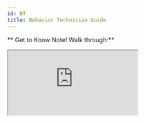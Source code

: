 ```yaml
---
id: BT
title: Behavior Technician Guide
---
```


** Get to Know Note! Walk through:**

<div
  style={{
    position: "relative",
    width: "100%",
    height: "0",
    paddingTop: "56.25%",
    paddingBottom: "0",
    boxShadow: "0 2px 8px 0 rgba(63,69,81,0.16)",
    marginTop: "1.6em",
    marginBottom: "0.9em",
    overflow: "hidden",
    borderRadius: "8px",
    willChange: "transform",
  }}
>
  <iframe
    loading="lazy"
    style={{
      position: "absolute",
      width: "100%",
      height: "100%",
      top: "0",
      left: "0",
      border: "none",
      padding: "0",
      margin: "0",
    }}
    src="https://www.canva.com/design/DAGYWiplGm4/R20oQvjnJ9erRTIMJow4Yg/view?embed"
    allowFullScreen
    allow="fullscreen"
  />
</div>
<a
  href="https://www.canva.com/design/DAGYWiplGm4/R20oQvjnJ9erRTIMJow4Yg/view?utm_content=DAGYWiplGm4&utm_campaign=designshare&utm_medium=embeds&utm_source=link"
  target="_blank"
  rel="noopener noreferrer"
>
  Session Workflow
</a>{" "}


**Sessions**
- [Session List](Session/SessionList.md)
- [Session Statuses](Session/SessionStatuses.md)
- [Create, Edit and Cancel a Session](Session/CreateEditCancelSession.md)
- [Start a Session](Session/StartSession.md)
- [Session Notes](Session/SessionNotes.md)
- [Submit a Session](Session/SubmitSession.md)

**Data Collection**
- [Data Collection on Target List](DataCollection/DataCollectionOnTargetList.md)
- [Data Collection on Target Card](DataCollection/DataCollectionTargetCard.md)
- [Forms of Measure](../CarePlan/FormsOfMeasure.md)
- [Edit Data After the Session](DataCollection/EditDataAfterSession.md)
- [Paper Data Collection](DataCollection/PaperDataCollection.md)

**Care Plan**
- [Care Plan Setup](CarePlan/CarePlanSetup.md)
- [Target Phases](CarePlan/TargetPhases.md)
- [Graphs](CarePlan/Graphs.md)

**Settings**
- [Sync](Settings/Sync.md)
- [Modify PIN](Settings/ModifyPIN.md)
